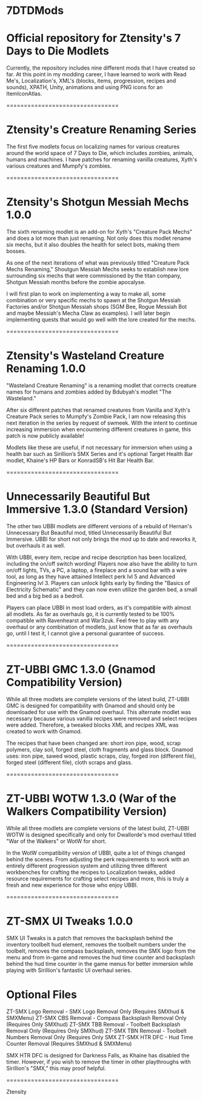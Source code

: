 # 7DTDMods
 Official repository for Ztensity's 7 Days to Die Modlets
 ================================
 
 Currently, the repository includes nine different mods that I have created so far. At this point in my modding career, I have learned to work with Read Me's, Localization's, XML's (blocks, items, progression, recipes and sounds), XPATH, Unity, animations and using PNG icons for an ItemIconAtlas.
 
 
 ================================
 
 
 Ztensity's Creature Renaming Series
 =======
 
 The first five modlets focus on localizing names for various creatures around the world space of 7 Days to Die, which includes zombies, animals, humans and machines. I have patches for renaming vanilla creatures, Xyth's various creatures and Mumpfy's zombies.
 
 
 ================================
 
 
 Ztensity's Shotgun Messiah Mechs 1.0.0
 =======
 
 The sixth renaming modlet is an add-on for Xyth's "Creature Pack Mechs" and does a lot more than just renaming. Not only does this modlet rename six mechs, but it also doubles the health for select bots, making them bosses. 
 
 As one of the next iterations of what was previously titled "Creature Pack Mechs Renaming," Shoutgun Messiah Mechs seeks to establish new lore surrounding six mechs that were commissioned by the titan company, Shotgun Messiah months before the zombie apocalyse.
 
 I will first plan to work on implementing a way to make all, some combination or very specific mechs to spawn at the Shotgun Messiah Factories and/or Shotgun Messiah shops (SGM Bee, Rogue Messiah Bot and maybe Messiah's Mecha Claw as examples). I will later begin implementing quests that would go well with the lore created for the mechs.
 
 
 ================================
 
 
 Ztensity's Wasteland Creature Renaming 1.0.0
 =======
 
 "Wasteland Creature Renaming" is a renaming modlet that corrects creature names for humans and zombies added by Bdubyah's modlet "The Wasteland."
 
 After six different patches that renamed creatures from Vanilla and Xyth's Creature Pack series to Mumpfy's Zombie Pack, I am now releasing this next iteration in the series by request of swmeek. With the intent to continue increasing immersion when encountering different creatures in game, this patch is now publicly available! 
 
 Modlets like these are useful, if not necessary for immersion when using a health bar such as Sirillion’s SMX Series and it's optional Target Health Bar modlet, Khaine's HP Bars or KonradSB's Hit Bar Health Bar. 
 
 
 ================================
 
 
 Unnecessarily Beautiful But Immersive 1.3.0 (Standard Version)
 =======
 
 The other two UBBI modlets are different versions of a rebuild of Hernan's Unnecessary But Beautiful mod, titled Unnecessarily Beautiful But Immersive. UBBI for short not only brings the mod up to date and reworks it, but overhauls it as well.
 
 With UBBI, every item, recipe and recipe description has been localized, including the on/off switch wording! Players now also have the ability to turn on/off lights, TVs, a PC, a laptop, a fireplace and a sound bar with a wire tool, as long as they have attained Intellect perk lvl 5 and Advanced Engineering lvl 3. Players can unlock lights early by finding the "Basics of Electricity Schematic" and they can now even utilize the garden bed, a small bed and a big bed as a bedroll.
 
 Players can place UBBI in most load orders, as it's compatible with almost all modlets. As far as overhauls go, it is currently tested to be 100% compatible with Ravenhearst and War3zuk. Feel free to play with any overhaul or any combination of modlets, just know that as far as overhauls go, until I test it, I cannot give a personal guarantee of success.
 
 
 ================================
 
 
 ZT-UBBI GMC 1.3.0 (Gnamod Compatibility Version)
 =======
 
 While all three modlets are complete versions of the latest build, ZT-UBBI GMC is designed for compatibility with Gnamod and should only be downloaded for use with the Gnamod overhaul. This alternate modlet was necessary because various vanilla recipes were removed and select recipes were added. Therefore, a tweaked blocks XML and recipes XML was created to work with Gnamod.
 
 The recipes that have been changed are: short iron pipe, wood, scrap polymers, clay soil, forged steel, cloth fragments and glass block. Gnamod uses: iron pipe, sawed wood, plastic scraps, clay, forged iron (different file), forged steel (different file), cloth scraps and glass.
 
 
 ================================
 
 
 ZT-UBBI WOTW 1.3.0 (War of the Walkers Compatibility Version)
 =======
 
 While all three modlets are complete versions of the latest build, ZT-UBBI WOTW is designed specifically and only for Dwallorde's mod overhaul titled "War of the Walkers" or WotW for short.
 
 In the WotW compatibility version of UBBI, quite a lot of things changed behind the scenes. From adjusting the perk requirements to work with an entirely different progression system and utilizing three different workbenches for crafting the recipes to Localization tweaks, added resource requirements for crafting select recipes and more, this is truly a fresh and new experience for those who enjoy UBBI.
 
 
 ================================ 
 
 ZT-SMX UI Tweaks 1.0.0
 =======
 
 SMX UI Tweaks is a patch that removes the backsplash behind the inventory toolbelt hud element, removes the toolbelt numbers under the toolbelt, removes the compass backsplash, removes the SMX logo from the menu and from in-game and removes the hud time counter and backsplash behind the hud time counter in the game menus for better immersion while playing with Sirillion's fantastic UI overhaul series.
 
 
 Optional Files
 =======
 
 ZT-SMX Logo Removal - SMX Logo Removal Only            (Requires SMXhud & SMXMenu)
 ZT-SMX CBS Removal  - Compass Backsplash Removal Only  (Requires Only SMXhud)
 ZT-SMX TBB Removal  - Toolbelt Backsplash Removal Only (Requires Only SMXhud)
 ZT-SMX TBN Removal  - Toolbelt Numbers Removal Only    (Requires Only SMX
 ZT-SMX HTR DFC      - Hud Time Counter Removal         (Requires SMXhud & SMXMenu)
 
 SMX HTR DFC is designed for Darkness Falls, as Khaine has disabled the timer. However, if you wish to remove the timer in other playthroughs with Sirillion's "SMX," this may proof helpful.
 
 
 ================================
 
 
 Ztensity